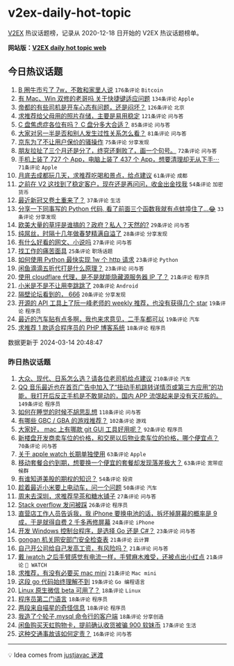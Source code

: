 # v2ex-daily-hot-topic

[V2EX](https://www.v2ex.com/) 热议话题榜，记录从 2020-12-18 日开始的 V2EX 热议话题榜单。

**网站版：[V2EX daily hot topic web](https://boojack.github.io/v2ex-daily-hot-topic-web/)**

## 今日热议话题

<!-- TODAY BEGIN -->

1. [B 圈牛市亏了 7w，不敢和家里人说](https://www.v2ex.com/t/1023489) `176条评论` `Bitcoin`
1. [有 Mac、Win 双修的老哥吗 关于快捷键适应问题](https://www.v2ex.com/t/1023495) `134条评论` `Apple`
1. [帝都的有些司机是开车心态有问题，还是闷坏？](https://www.v2ex.com/t/1023485) `126条评论` `北京`
1. [求推荐给父母用的照片存储，主要是易用稳定](https://www.v2ex.com/t/1023462) `121条评论` `问与答`
1. [C 盘焦虑症各位有吗？ C 盘分多大合适？](https://www.v2ex.com/t/1023651) `85条评论` `问与答`
1. [大家对另一半是否和别人发生过性关系怎么看？](https://www.v2ex.com/t/1023675) `81条评论` `问与答`
1. [京东为了不让用户保价的骚操作](https://www.v2ex.com/t/1023544) `75条评论` `分享发现`
1. [朋友拉扯了三个月还是分了，终究还剩败了，画一个句号。](https://www.v2ex.com/t/1023466) `72条评论` `问与答`
1. [手机上装了 727 个 App，电脑上装了 437 个 App，想要清理却无从下手⋯](https://www.v2ex.com/t/1023467) `71条评论` `Apple`
1. [月底去成都玩几天，求推荐吃喝和景点，给点建议](https://www.v2ex.com/t/1023601) `61条评论` `成都`
1. [之前在 V2 这找到了稳定客户，现在还是再问问，收金出金找我](https://www.v2ex.com/t/1023480) `54条评论` `加密货币`
1. [最近新冠又卷土重来了？](https://www.v2ex.com/t/1023670) `37条评论` `生活`
1. [分享一下同事写的 Python 代码, 看了前面三个函数我就有点蚌埠住了...😂](https://www.v2ex.com/t/1023695) `33条评论` `分享发现`
1. [欧美大量的草坪是谁搞的？政府？私人？天然的?](https://www.v2ex.com/t/1023720) `29条评论` `问与答`
1. [纯屌丝，时隔十几年做春梦精满自溢了](https://www.v2ex.com/t/1023626) `28条评论` `分享发现`
1. [有什么好看的网文、小说吗](https://www.v2ex.com/t/1023699) `27条评论` `问与答`
1. [找工作的痛苦面具](https://www.v2ex.com/t/1023523) `25条评论` `职场话题`
1. [如何使用 Python 最快实现 1w 个 http 请求](https://www.v2ex.com/t/1023545) `23条评论` `Python`
1. [闲鱼滴滴五折代打是什么原理？](https://www.v2ex.com/t/1023456) `23条评论` `问与答`
1. [使用 cloudflare 代理，是不是就能隐藏源服务器 IP 了？](https://www.v2ex.com/t/1023649) `21条评论` `程序员`
1. [小米是不是不让用李跳跳了](https://www.v2ex.com/t/1023514) `20条评论` `Android`
1. [隔壁论坛看到的， 666](https://www.v2ex.com/t/1023461) `20条评论` `分享发现`
1. [开源的 API 工具上了阮一峰老师的 weekly 推荐，也没有获得几个 star](https://www.v2ex.com/t/1023482) `19条评论` `程序员`
1. [最近的汽车贴有点多啊，我也来求意见，二手车都可以](https://www.v2ex.com/t/1023460) `19条评论` `汽车`
1. [求推荐 1 款适合程序员的 PHP 博客系统](https://www.v2ex.com/t/1023682) `18条评论` `程序员`

数据更新于 2024-03-14 20:48:47

<!-- TODAY END -->

### 昨日热议话题

<!-- YESTERDAY BEGIN -->

1. [大众、现代、日系怎么选？请各位老司机给点建议](https://www.v2ex.com/t/1023129) `210条评论` `汽车`
1. [QQ 音乐最近也在首页广告中加入了“扭动手机跳转详情页或第三方应用”的功能，我打开后反正手机是不敢晃动的，国内 APP 流氓起来是没有天花板的。](https://www.v2ex.com/t/1023089) `149条评论` `程序员`
1. [如何在睡觉的时候不胡思乱想](https://www.v2ex.com/t/1023202) `118条评论` `问与答`
1. [有哪些 GBC / GBA 的游戏推荐？](https://www.v2ex.com/t/1023142) `102条评论` `游戏`
1. [大家好， mac 上有哪款 git GUI 工具好用呢？](https://www.v2ex.com/t/1023248) `92条评论` `程序员`
1. [新楼盘开发商卖车位的价格，和交房以后物业卖车位的价格，哪个便宜点？](https://www.v2ex.com/t/1023077) `70条评论` `问与答`
1. [关于 apple watch 长期单独使用](https://www.v2ex.com/t/1023079) `63条评论` `Apple`
1. [移动套餐合约到期，想要换一个便宜的套餐却发现落差极大？](https://www.v2ex.com/t/1023116) `63条评论` `宽带症候群`
1. [有谁知道美股的期权的知识？](https://www.v2ex.com/t/1023072) `54条评论` `投资`
1. [趁着最近小米要上电动车，问一个问题](https://www.v2ex.com/t/1023245) `50条评论` `汽车`
1. [周末去深圳，求推荐早茶和糖水铺子](https://www.v2ex.com/t/1023277) `27条评论` `问与答`
1. [Stack overflow 发问被踩](https://www.v2ex.com/t/1023386) `26条评论` `程序员`
1. [直营店工作人员告诉我，我 iPhone 要换电池的话，拆坏掉屏幕的概率是 9 成，于是就得自费 2 千多再修屏幕](https://www.v2ex.com/t/1023392) `24条评论` `iPhone`
1. [开发 Windows 控制台程序，是选择 Go 还是 C#？](https://www.v2ex.com/t/1023133) `23条评论` `问与答`
1. [gongan 机关网安部门安全检查表](https://www.v2ex.com/t/1023254) `21条评论` `云计算`
1. [自己开公司给自己发高工资，有风险吗？](https://www.v2ex.com/t/1023232) `21条评论` `问与答`
1. [戴 iwatch 之后手臂感觉有电流一样，手臂麻木难受，还被点出小红点](https://www.v2ex.com/t/1023223) `21条评论` ` WATCH`
1. [求推荐，有没有必要买 mac mini](https://www.v2ex.com/t/1023084) `21条评论` `Mac mini`
1. [这段 go 代码始终理解不到](https://www.v2ex.com/t/1023324) `19条评论` `Go 编程语言`
1. [Linux 原生微信 beta 可用了？](https://www.v2ex.com/t/1023406) `18条评论` `Linux`
1. [程序员第二门语言](https://www.v2ex.com/t/1023390) `18条评论` `程序员`
1. [两段来自喵星的奇怪信息](https://www.v2ex.com/t/1023287) `18条评论` `程序员`
1. [我造了个轮子,mysql 命令行的客户端](https://www.v2ex.com/t/1023069) `18条评论` `分享创造`
1. [闲鱼购买天虹购物卡，提前确认收货被骗 900 软妹币](https://www.v2ex.com/t/1023345) `17条评论` `生活`
1. [这种交通事故该如何定责？](https://www.v2ex.com/t/1023255) `16条评论` `问与答`

<!-- YESTERDAY END -->

---

💡 Idea comes from [justjavac 迷渡](https://github.com/justjavac/)
